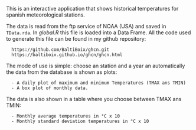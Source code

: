 
This is an interactive application that shows historical temperatures for spanish meteorological stations.  

The data is read from the ftp service of NOAA (USA) and saved in ```TData.rda```. In *global.R* this file is 
loaded into a Data Frame. All the code used to generate this file can be found in my github repository:

      https://github.com/BaltiBoix/ghcn.git
      https://baltiboix.github.io/ghcn/ghcn.html

The mode of use is simple: choose an station and a year an automatically the data from the database is shown as
plots:

      - A daily plot of maximum and minimum Temperatures (TMAX ans TMIN)
      - A box plot of monthly data.
      
The data is also shown in a table where you choose between TMAX ans TMIN:

      - Monthly average temperatures in °C x 10
      - Monthly standard deviation temperatures in °C x 10
